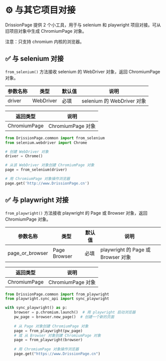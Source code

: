 # ⚙️ 与其它项目对接

DrissionPage 提供 2 个小工具，用于与 selenium 和 playwright 项目对接。可从旧项目对象中生成 ChromiumPage 对象。

注意：只支持 chromium 内核的浏览器。

## ✅️️ 与 selenium 对接

`from_selenium()` 方法接收 selenium 的 WebDriver 对象，返回 ChromiumPage 对象。

| 参数名称 | 类型      | 默认值 | 说明                        |
|----------|-----------|--------|-----------------------------|
| driver   | WebDriver | 必填   | selenium 的 WebDriver 对象  |

| 返回类型    | 说明              |
|-------------|-------------------|
| ChromiumPage | ChromiumPage 对象 |

```python
from DrissionPage.common import from_selenium
from selenium.webdriver import Chrome

# 创建 WebDriver 对象
driver = Chrome()

# 从该 WebDriver 对象创建 ChromiumPage 对象
page = from_selenium(driver)

# 用 ChromiumPage 对象操作浏览器
page.get('http://www.DrissionPage.cn')
```

## ✅️️ 与 playwright 对接

`from_playwright()` 方法接收 playwright 的 Page 或 Browser 对象，返回 ChromiumPage 对象。

| 参数名称       | 类型     | 默认值 | 说明                              |
|----------------|----------|--------|-----------------------------------|
| page_or_browser | Page Browser | 必填   | playwright 的 Page 或 Browser 对象 |

| 返回类型    | 说明              |
|-------------|-------------------|
| ChromiumPage | ChromiumPage 对象 |

```python
from DrissionPage.common import from_playwright
from playwright.sync_api import sync_playwright

with sync_playwright() as p:
    browser = p.chromium.launch()  # 用 playwright 启动浏览器
    pw_page = browser.new_page()  # 创建一个新的页面
    
    # 从 Page 对象创建 ChromiumPage 对象
    page = from_playwright(pw_page)
    # 或 从 Browser 对象创建 ChromiumPage 对象
    page = from_playwright(browser)
    
    # 用 ChromiumPage 对象操作浏览器
    page.get("https://www.DrissionPage.cn")
```
```